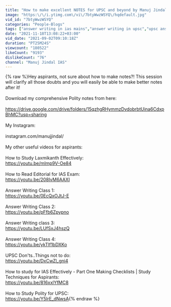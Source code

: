 ```yaml
---
title: "How to make excellent NOTES for UPSC and beyond by Manuj Jindal IAS AIR 53"
image: "https:\/\/i.ytimg.com\/vi\/7btyWwzWSYQ\/hqdefault.jpg"
vid_id: "7btyWwzWSYQ"
categories: "People-Blogs"
tags: ["answer writing in ias mains","answer writing in upsc","upsc answer writing"]
date: "2021-11-18T13:08:22+03:00"
vid_date: "2021-09-02T09:10:18Z"
duration: "PT25M24S"
viewcount: "180522"
likeCount: "9193"
dislikeCount: "76"
channel: "Manuj Jindal IAS"
---
```

{% raw %}Hey aspirants, not sure about how to make notes?! This session will clarify all those doubts and you will easily be able to make better notes after it!<br /><br />Download my comprehensive Polity notes from here:<br /><br /><a rel="nofollow" target="blank" href="https://drive.google.com/drive/folders/15qzhgRHymmzDvdobrbtUina6CdxpBhMC?usp=sharing">https://drive.google.com/drive/folders/15qzhgRHymmzDvdobrbtUina6CdxpBhMC?usp=sharing</a><br /><br />My Instagram: <br /><br />instagram.com/manujjindal/<br /><br />My other useful videos for aspirants: <br /><br />How to Study Laxmikanth Effectively: <br /><a rel="nofollow" target="blank" href="https://youtu.be/mImp9V-Oe84">https://youtu.be/mImp9V-Oe84</a><br /><br />How to Read Editorial for IAS Exam: <br /><a rel="nofollow" target="blank" href="https://youtu.be/208IvM6AAXI">https://youtu.be/208IvM6AAXI</a><br /><br />Answer Writing Class 1:<br /><a rel="nofollow" target="blank" href="https://youtu.be/0EcQxOJtJ-E">https://youtu.be/0EcQxOJtJ-E</a><br /><br />Answer Writing Class 2:<br /><a rel="nofollow" target="blank" href="https://youtu.be/pFfb6Zpypno">https://youtu.be/pFfb6Zpypno</a><br /><br />Answer Writing class 3: <br /><a rel="nofollow" target="blank" href="https://youtu.be/LUfSxJ4hszQ">https://youtu.be/LUfSxJ4hszQ</a><br /><br />Answer Writing Class 4:<br /><a rel="nofollow" target="blank" href="https://youtu.be/ykTlf1bDXKo">https://youtu.be/ykTlf1bDXKo</a><br /><br />UPSC Don'ts..Things not to do:<br /><a rel="nofollow" target="blank" href="https://youtu.be/DxCwZl_gni4">https://youtu.be/DxCwZl_gni4</a><br /><br />How to study for IAS Effectively - Part One Making Checklists | Study Techniques for Aspirants:<br /><a rel="nofollow" target="blank" href="https://youtu.be/816xxlYfMC8">https://youtu.be/816xxlYfMC8</a><br /><br />How to Study Polity for UPSC:<br /><a rel="nofollow" target="blank" href="https://youtu.be/Y5lrE_dNwsA">https://youtu.be/Y5lrE_dNwsA</a>{% endraw %}
